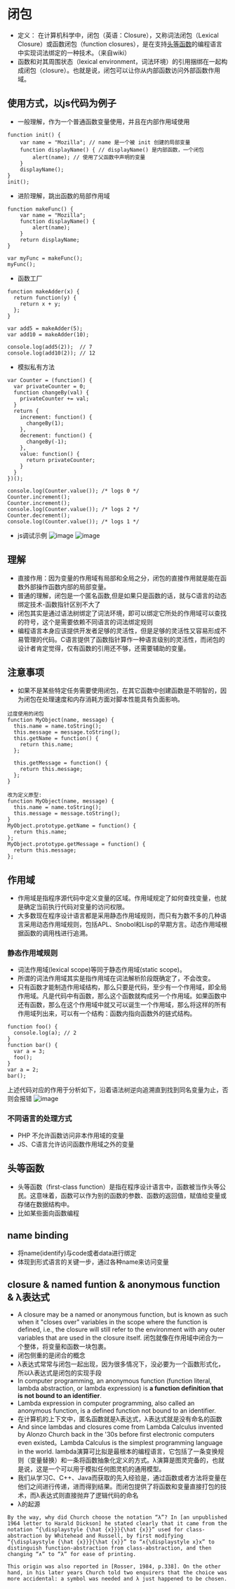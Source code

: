 # 闭包
* 定义： 在计算机科学中，闭包（英语：Closure），又称词法闭包（Lexical Closure）或函数闭包（function closures），是在支持[头等函数](##头等函数)的编程语言中实现词法绑定的一种技术。（来自wiki）
* 函数和对其周围状态（lexical environment，词法环境）的引用捆绑在一起构成闭包（closure）。也就是说，闭包可以让你从内部函数访问外部函数作用域。
## 使用方式，以js代码为例子
* 一般理解，作为一个普通函数变量使用，并且在内部作用域使用
```
function init() {
    var name = "Mozilla"; // name 是一个被 init 创建的局部变量
    function displayName() { // displayName() 是内部函数，一个闭包
        alert(name); // 使用了父函数中声明的变量
    }
    displayName();
}
init();
```
* 进阶理解，跳出函数的局部作用域
```
function makeFunc() {
    var name = "Mozilla";
    function displayName() {
        alert(name);
    }
    return displayName;
}

var myFunc = makeFunc();
myFunc();
```
* 函数工厂
```
function makeAdder(x) {
  return function(y) {
    return x + y;
  };
}

var add5 = makeAdder(5);
var add10 = makeAdder(10);

console.log(add5(2));  // 7
console.log(add10(2)); // 12
```
* 模拟私有方法
```
var Counter = (function() {
  var privateCounter = 0;
  function changeBy(val) {
    privateCounter += val;
  }
  return {
    increment: function() {
      changeBy(1);
    },
    decrement: function() {
      changeBy(-1);
    },
    value: function() {
      return privateCounter;
    }
  }   
})();

console.log(Counter.value()); /* logs 0 */
Counter.increment();
Counter.increment();
console.log(Counter.value()); /* logs 2 */
Counter.decrement();
console.log(Counter.value()); /* logs 1 */
```
* js调试示例
![image](./assets/20200916211527.png)
![image](./assets/20200916211658.png)

## 理解
* 直接作用：因为变量的作用域有局部和全局之分，闭包的直接作用就是能在函数外部操作函数内部的局部变量。
* 普通的理解，闭包是一个匿名函数,但是如果只是函数的话，就与C语言的动态绑定技术-函数指针区别不大了
* 闭包其实是通过语法树绑定了词法环境，即可以绑定它所处的作用域可以查找的符号，这个是需要依赖不同语言的词法绑定规则
* 编程语言本身应该提供开发者足够的灵活性，但是足够的灵活性又容易形成不易管理的代码。C语言提供了函数指针算作一种语言级别的灵活性，而闭包的设计者肯定觉得，仅有函数的引用还不够，还需要辅助的变量。

## 注意事项
* 如果不是某些特定任务需要使用闭包，在其它函数中创建函数是不明智的，因为闭包在处理速度和内存消耗方面对脚本性能具有负面影响。
```
过度使用的闭包
function MyObject(name, message) {
  this.name = name.toString();
  this.message = message.toString();
  this.getName = function() {
    return this.name;
  };

  this.getMessage = function() {
    return this.message;
  };
}

改为定义原型:
function MyObject(name, message) {
  this.name = name.toString();
  this.message = message.toString();
}
MyObject.prototype.getName = function() {
  return this.name;
};
MyObject.prototype.getMessage = function() {
  return this.message;
};

```

## 作用域
* 作用域是指程序源代码中定义变量的区域。作用域规定了如何查找变量，也就是确定当前执行代码对变量的访问权限。
* 大多数现在程序设计语言都是采用静态作用域规则，而只有为数不多的几种语言采用动态作用域规则，包括APL、Snobol和Lisp的早期方言。动态作用域根据函数的调用栈进行追溯。
### 静态作用域规则
* 词法作用域(lexical scope)等同于静态作用域(static scope)。
* 所谓的词法作用域其实是指作用域在词法解析阶段既确定了，不会改变。
* 只有函数才能制造作用域结构，那么只要是代码，至少有一个作用域，即全局作用域。凡是代码中有函数，那么这个函数就构成另一个作用域。如果函数中还有函数，那么在这个作用域中就又可以诞生一个作用域，那么将这样的所有作用域列出来，可以有一个结构：函数内指向函数外的链式结构。
```
function foo() {
  console.log(a); // 2
}
function bar() {
  var a = 3;
  foo();
}
var a = 2;
bar();
```
上述代码对应的作用于分析如下，沿着语法树逆向追溯直到找到同名变量为止，否则会报错
![image](./assets/16ee9fbc027845d5.png)
### 不同语言的处理方式
* PHP 不允许函数访问非本作用域的变量
* JS、C语言允许访问函数作用域之外的变量

## 头等函数
* 头等函数（first-class function）是指在程序设计语言中，函数被当作头等公民。这意味着，函数可以作为别的函数的参数、函数的返回值，赋值给变量或存储在数据结构中。
* 比如某些面向函数编程

## name binding
* 将name(identify)与code或者data进行绑定
* 体现到形式语言的关键一步，通过各种name来访问变量

## closure & named funtion & anonymous function & λ表达式
* A closure may be a named or anonymous function, but is known as such when it "closes over" variables in the scope where the function is defined, i.e., the closure will still refer to the environment with any outer variables that are used in the closure itself. 闭包就像在作用域中闭合为一个整体，将变量和函数一块包裹。
* 闭包侧重的是闭合的概念
* λ表达式常常与闭包一起出现，因为很多情况下，没必要为一个函数形式化，所以λ表达式是闭包的实现手段
* In computer programming, an anonymous function (function literal, lambda abstraction, or lambda expression) is **a function definition that is not bound to an identifier**.
* Lambda expression in computer programming, also called an anonymous function, is a defined function not bound to an identifier. 
* 在计算机的上下文中，匿名函数就是λ表达式，λ表达式就是没有命名的函数
* And since lambdas and closures come from Lambda Calculus invented by Alonzo Church back in the '30s before first electronic computers even existed。Lambda Calculus is the simplest programming language in the world. lambda演算可比拟是最根本的编程语言，它包括了一条变换规则（变量替换）和一条将函数抽象化定义的方式。λ演算是图灵完备的，也就是说，这是一个可以用于模拟任何图灵机的通用模型。
* 我们从学习C、C++、Java而获取的先入经验是，通过函数或者方法将变量在他们之间进行传递，进而得到结果。而闭包提供了将函数和变量直接打包的技术，而λ表达式则直接抛弃了逻辑代码的命名
* λ的起源
```
By the way, why did Church choose the notation “λ”? In [an unpublished 1964 letter to Harald Dickson] he stated clearly that it came from the notation “{\displaystyle {\hat {x}}}{\hat {x}}” used for class-abstraction by Whitehead and Russell, by first modifying “{\displaystyle {\hat {x}}}{\hat {x}}” to “∧{\displaystyle x}x” to distinguish function-abstraction from class-abstraction, and then changing “∧” to “λ” for ease of printing.

This origin was also reported in [Rosser, 1984, p.338]. On the other hand, in his later years Church told two enquirers that the choice was more accidental: a symbol was needed and λ just happened to be chosen.
```
